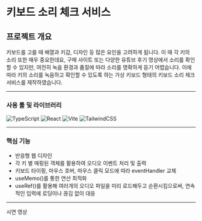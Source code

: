# 키보드 소리 체크 서비스

## 프로젝트 개요

키보드를 고를 때 배열과 키감, 디자인 등 많은 요인을 고려하게 됩니다.
이 때 각 키의 소리 또한 매우 중요한데요,
구매 사이트 또는 다양한 유튜브 후기 영상에서 소리를 확인할 수 있지만, 여전히 녹음 환경과 품질에 따라 소리를 명확하게 듣기 어렵습니다.
이에 따라 키의 소리를 녹음하고 확인할 수 있도록 하는 가상 키보드 형태의 키보드 소리 체크 서비스를 제작하였습니다.

---

### 사용 툴 및 라이브러리

![TypeScript](https://img.shields.io/badge/TypeScript-3178C6?style=for-the-badge&logo=typescript&logoColor=white) ![React](https://img.shields.io/badge/React-61DAFB?style=for-the-badge&logo=react&logoColor=white) ![Vite](https://img.shields.io/badge/Vite-646CFF?style=for-the-badge&logo=vite&logoColor=white) ![TailwindCSS](https://img.shields.io/badge/TailwindCSS-06B6D4?style=for-the-badge&logo=tailwindcss&logoColor=white)

---

### 핵심 기능

- 반응형 웹 디자인
- 각 키 별 매핑된 객체를 활용하여 오디오 이벤트 처리 및 출력
- 키보드 타이핑, 마우스 호버, 마우스 클릭 모드에 따라 eventHandler 교체
- useMemo()를 통한 연산 최적화
- useRef()를 활용해 여러개의 오디오 파일을 미리 로드해두고 순환시킴으로써, 연속적인 입력에 로딩이나 끊김 없이 대응


---
시연 영상

